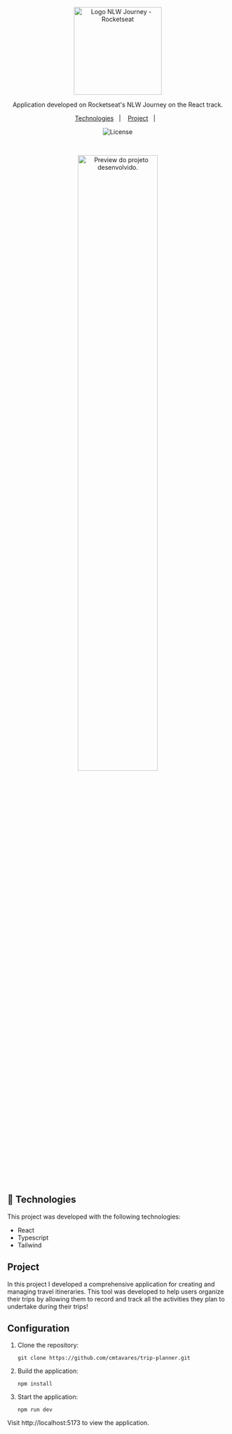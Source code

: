 <p align="center">
  <img alt="Logo NLW Journey - Rocketseat" src=".github/logo.png" width="200px" />
</p>

<p align="center">
  Application developed on Rocketseat's NLW Journey on the React track.
</p>

<p align="center">
  <a href="#-tecnologias">Technologies</a>&nbsp;&nbsp;&nbsp;|&nbsp;&nbsp;&nbsp;
  <a href="#-projeto">Project</a>&nbsp;&nbsp;&nbsp;|&nbsp;&nbsp;&nbsp;
</p>

<p align="center">
  <img alt="License" src="https://img.shields.io/static/v1?label=license&message=MIT&color=18181B&labelColor=BEF264">
</p>

<br>

<p align="center">
  <img alt="Preview do projeto desenvolvido." src=".github/preview.png" width="60%">
</p>


## 🚀 Technologies

This project was developed with the following technologies:

- React
- Typescript
- Tailwind

## Project

In this project I developed a comprehensive application for creating and managing travel itineraries. This tool was developed to help users organize their trips by allowing them to record and track all the activities they plan to undertake during their trips!

## Configuration

1. Clone the repository:

   ```shell
   git clone https://github.com/cmtavares/trip-planner.git
   ```

2. Build the application:

    ```shell
    npm install
    ```

3. Start the application:

    ```shell
    npm run dev
    ```

Visit http://localhost:5173 to view the application.
